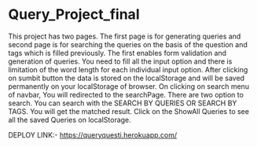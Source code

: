 # Query_Project_final
This project has two pages.
The first page is for generating queries and second page is for searching the queries on the basis of the question and tags which is filled previously.
The first enables form validation and generation of queries. You need to fill all the input option and there is limitation of the word length for each individual input option.
After clicking on sumbit button the data is stored on the localStorage and will be saved permanently on your localStorage of browser.
On clicking on search menu of navbar, You will redirected to the searchPage. 
There are two option to search. You can search with the SEARCH BY QUERIES OR SEARCH BY TAGS.
You will get the matched result. 
Click on the ShowAll Queries to see all the saved Queries on localStorage.


DEPLOY LINK:- https://queryquesti.herokuapp.com/
